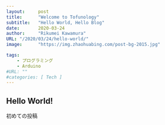 ```yaml
---
layout:     post
title:      "Welcome to Tofunology"
subtitle:   "Hello World, Hello Blog"
date:       2020-03-24
author:     "Rikumei Kawamura"
URL: "/2020/03/24/hello-world/"
image:      "https://img.zhaohuabing.com/post-bg-2015.jpg"

tags:
    - プログラミング
    - Arduino
#URL: ""
#categories: [ Tech ]
---
```


## Hello World!

初めての投稿
